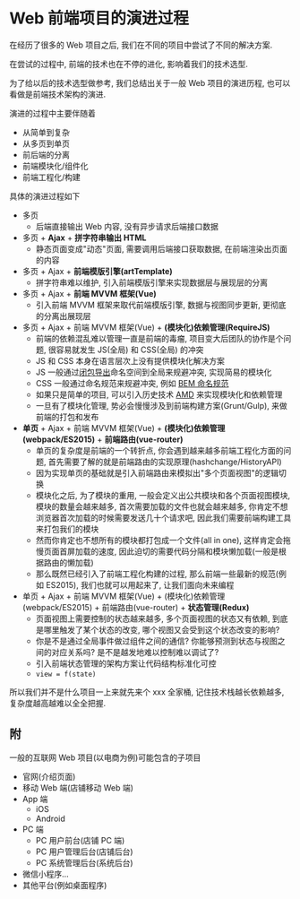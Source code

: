 # Web 前端项目的演进过程

在经历了很多的 Web 项目之后, 我们在不同的项目中尝试了不同的解决方案.

在尝试的过程中, 前端的技术也在不停的进化, 影响着我们的技术选型.

为了给以后的技术选型做参考, 我们总结出关于一般 Web 项目的演进历程, 也可以看做是前端技术架构的演进.

演进的过程中主要伴随着

- 从简单到复杂
- 从多页到单页
- 前后端的分离
- 前端模块化/组件化
- 前端工程化/构建

具体的演进过程如下

- 多页
  - 后端直接输出 Web 内容, 没有异步请求后端接口数据
- 多页 + **Ajax** + **拼字符串输出 HTML**
  - 静态页面变成"动态"页面, 需要调用后端接口获取数据, 在前端渲染出页面的内容
- 多页 + Ajax + **前端模版引擎(artTemplate)**
  - 拼字符串难以维护, 引入前端模版引擎来实现数据层与展现层的分离
- 多页 + Ajax + **前端 MVVM 框架(Vue)**
  - 引入前端 MVVM 框架来取代前端模版引擎, 数据与视图同步更新, 更彻底的分离出展现层
- 多页 + Ajax + 前端 MVVM 框架(Vue) + **(模块化)依赖管理(RequireJS)**
  - 前端的依赖混乱难以管理一直是前端的毒瘤, 项目变大后团队的协作是个问题, 很容易就发生 JS(全局) 和 CSS(全局) 的冲突
  - JS 和 CSS 本身在语言层次上没有提供模块化解决方案
  - JS 一般通过[闭包导出](http://www.ruanyifeng.com/blog/2012/10/javascript_module.html)命名空间到全局来规避冲突, 实现简易的模块化
  - CSS 一般通过命名规范来规避冲突, 例如 [BEM 命名规范](https://en.bem.info/methodology/naming-convention/)
  - 如果只是简单的项目, 可以引入历史技术 [AMD](https://github.com/amdjs/amdjs-api/blob/master/AMD.md) 来实现模块化和依赖管理
  - 一旦有了模块化管理, 势必会慢慢涉及到前端构建方案(Grunt/Gulp), 来做前端的打包和发布
- **单页** + Ajax + 前端 MVVM 框架(Vue) + **(模块化)依赖管理(webpack/ES2015)** + **前端路由(vue-router)**
  - 单页的复杂度是前端的一个转折点, 你会遇到越来越多前端工程化方面的问题, 首先需要了解的就是前端路由的实现原理(hashchange/HistoryAPI)
  - 因为实现单页的基础就是引入前端路由来模拟出"多个页面视图"的逻辑切换
  - 模块化之后, 为了模块的重用, 一般会定义出公共模块和各个页面视图模块, 模块的数量会越来越多, 首次需要加载的文件也就会越来越多, 你肯定不想浏览器首次加载的时候需要发送几十个请求吧, 因此我们需要前端构建工具来打包我们的模块
  - 然而你肯定也不想所有的模块都打包成一个文件(all in one), 这样肯定会拖慢页面首屏加载的速度, 因此迫切的需要代码分隔和模块懒加载(一般是根据路由的懒加载)
  - 那么既然已经引入了前端工程化构建的过程, 那么前端一些最新的规范(例如 ES2015), 我们也就可以用起来了, 让我们面向未来编程
- 单页 + Ajax + 前端 MVVM 框架(Vue) + (模块化)依赖管理(webpack/ES2015) + 前端路由(vue-router) + **状态管理(Redux)**
  - 页面视图上需要控制的状态越来越多, 多个页面视图的状态又有依赖, 到底是哪里触发了某个状态的改变, 哪个视图又会受到这个状态改变的影响?
  - 你是不是通过全局事件做过组件之间的通信? 你能够预测到状态与视图之间的对应关系吗? 是不是越发地难以控制难以调试了?
  - 引入前端状态管理的架构方案让代码结构标准化可控
  - `view = f(state)`

所以我们并不是什么项目一上来就先来个 xxx 全家桶, 记住技术栈越长依赖越多, 复杂度越高越难以全全把握.

## 附

一般的互联网 Web 项目(以电商为例)可能包含的子项目

* 官网(介绍页面)
* 移动 Web 端(店铺移动 Web 端)
* App 端
  - iOS
  - Android
* PC 端
  - PC 用户前台(店铺 PC 端)
  - PC 用户管理后台(店铺后台)
  - PC 系统管理后台(系统后台)
* 微信小程序...
* 其他平台(例如桌面程序)
